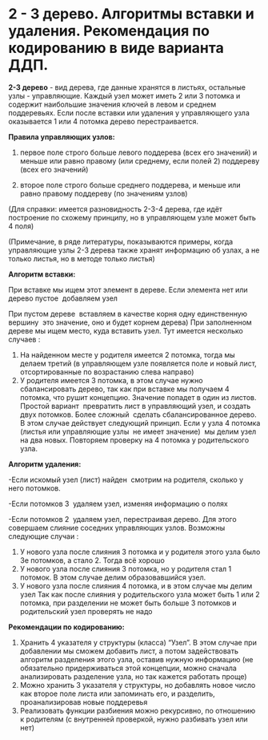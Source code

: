 
# 2 - ­3 ­дерево. Алгоритмы вставки и удаления. Рекомендация по кодированию в виде варианта ДДП.
 **2-­3 дерево** -­ вид дерева, где данные хранятся в листьях, остальные узлы ­- управляющие.
Каждый узел может иметь 2 или 3 потомка и содержит наибольшие значения ключей в левом и среднем
поддеревьях. Если после вставки или удаления у управляющего узла оказывается 1 или 4 потомка­ дерево
перестраивается.

**Правила управляющих узлов:**

1. первое поле строго больше левого поддерева (всех его значений) и меньше или равно правому
(или среднему, если полей 2) поддереву (всех его значений)

2. второе поле строго больше среднего поддерева, и меньше или равно правому поддереву (по
значениям узлов)

(Для справки: имеется разновидность 2-­3-­4 дерева, где идёт построение по схожему принципу, но в
управляющем узле может быть 4 поля)

(Примечание, в ряде литературы, показываются примеры, когда управляющие узлы 2-­3 дерева также
хранят информацию об узлах, а не только листья, но в методе только листья)

**Алгоритм вставки:**

При вставке мы ищем этот элемент в дереве. Если элемента нет или дерево пустое ­ добавляем узел

При пустом дереве ­ вставляем в качестве корня одну единственную вершину ­ это значение, оно
и будет корнем дерева)
При заполненном дереве ­ мы ищем место, куда вставить узел. Тут имеется несколько случаев :
1. На найденном месте у родителя имеется 2 потомка, тогда мы делаем третий (в управляющем узле
появляется поле и новый лист, отсортированные по возрастанию слева направо)
2. У родителя имеется 3 потомка, в этом случае нужно сбалансировать дерево, так как при вставке мы
получаем 4 потомка, что рушит концепцию. Значение попадет в один из листов. Простой вариант ­
превратить лист в управляющий узел, и создать двух потомков. Более сложный ­ сделать
сбалансированное дерево. В этом случае действует следующий принцип. Если у узла 4 потомка
(листья или управляющие узлы ­ не имеет значение) ­ мы делим узел на два новых. Повторяем
проверку на 4 потомка у родительского узла.

**Алгоритм удаления:**

-Если искомый узел (лист) найден ­ смотрим на родителя, сколько у него потомков.

-Если потомков 3 ­ удаляем узел, изменяя информацию о полях

-Если потомков 2 ­ удаляем узел, перестраивая дерево. Для этого совершаем слияние соседних
управляющих узлов. Возможны следующие случаи :

1. У нового узла после слияния 3 потомка и у родителя этого узла было 3­е потомков, а стало 2. Тогда всё
хорошо
2. У нового узла после слияния 3 потомка, но у родителя стал 1 потомок. В этом случае делим
образовавшийся узел.
3. У нового узла после слияния 4 потомка, и в этом случае мы делим узел Так как после слияния у
родительского узла может быть 1 или 2 потомка, при разделении не может быть больше 3 потомков и
родительский узел  проверять не надо

**Рекомендации по кодированию:**

1. Хранить 4 указателя у структуры (класса) “Узел”. В этом случае при добавлении мы сможем
добавить лист, а потом задействовать алгоритм разделения этого узла, оставив нужную
информацию (не обязательно придерживаться этой концепции, можно сначала анализировать
разделение узла, но так кажется работать проще)
2. Можно хранить 3 указателя у структуры, но добавлять новое число как второе поле листа или
запоминать его, и разделить, проанализировав новые поддеревья
3. Реализовать функции разбиения можно рекурсивно, по отношению к родителям (с внутренней
проверкой, нужно разбивать узел или нет)
